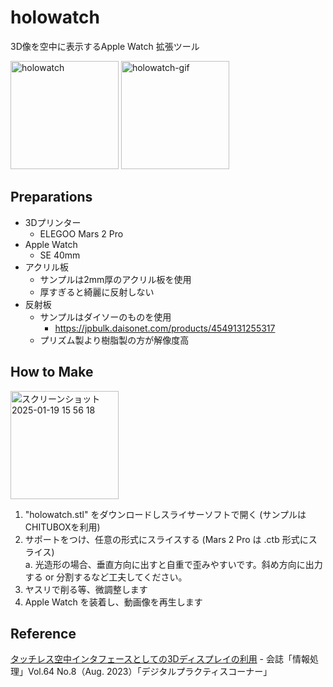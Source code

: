 # holowatch
3D像を空中に表示するApple Watch 拡張ツール

<img width="173" alt="holowatch" src="https://github.com/user-attachments/assets/52b2e76e-26d8-48bf-bbcf-25c5c67872a6"/>

<img width="173" alt="holowatch-gif" src="https://github.com/user-attachments/assets/ded59768-1e19-4e05-bebe-f703ca3249a9"/>

## Preparations
- 3Dプリンター
  - ELEGOO Mars 2 Pro
- Apple Watch 
  - SE 40mm
- アクリル板
  - サンプルは2mm厚のアクリル板を使用
  - 厚すぎると綺麗に反射しない
- 反射板
  - サンプルはダイソーのものを使用
    - https://jpbulk.daisonet.com/products/4549131255317
  - プリズム製より樹脂製の方が解像度高

## How to Make
<img width="173" alt="スクリーンショット 2025-01-19 15 56 18" src="https://github.com/user-attachments/assets/c9ef80e1-0911-4f48-956f-9a92aa1c3078" />

1. "holowatch.stl" をダウンロードしスライサーソフトで開く (サンプルはCHITUBOXを利用)
2. サポートをつけ、任意の形式にスライスする (Mars 2 Pro は .ctb 形式にスライス)  
  a. 光造形の場合、垂直方向に出すと自重で歪みやすいです。斜め方向に出力する or 分割するなど工夫してください。
3. ヤスリで削る等、微調整します
4. Apple Watch を装着し、動画像を再生します

## Reference
[タッチレス空中インタフェースとしての3Dディスプレイの利用](https://www.ipsj.or.jp/dp/contents/publication/55/S1403-S07.html) - 会誌「情報処理」Vol.64 No.8（Aug. 2023）「デジタルプラクティスコーナー」
